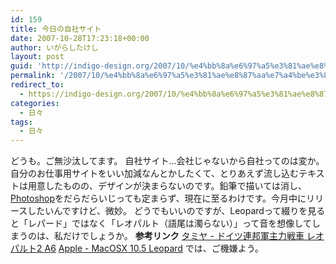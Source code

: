 ```yaml
---
id: 159
title: 今日の自社サイト
date: 2007-10-28T17:23:18+00:00
author: いがらしたけし
layout: post
guid: 'http://indigo-design.org/2007/10/%e4%bb%8a%e6%97%a5%e3%81%ae%e8%87%aa%e7%a4%be%e3%82%b5%e3%82%a4%e3%83%88/'
permalink: '/2007/10/%e4%bb%8a%e6%97%a5%e3%81%ae%e8%87%aa%e7%a4%be%e3%82%b5%e3%82%a4%e3%83%88/'
redirect_to:
  - https://indigo-design.org/2007/10/%e4%bb%8a%e6%97%a5%e3%81%ae%e8%87%aa%e7%a4%be%e3%82%b5%e3%82%a4%e3%83%88/
categories:
  - 日々
tags:
  - 日々
---
```

どうも。ご無沙汰してます。
自社サイト…会社じゃないから自社ってのは変か。自分のお仕事用サイトをいい加減なんとかしたくて、とりあえず流し込むテキストは用意したものの、デザインが決まらないのです。鉛筆で描いては消し、<a href="http://www.adobe.com/jp/products/photoshop/photoshop/" title="Photoshop">Photoshop</a>をだらだらいじっても定まらず、現在に至るわけです。今月中にリリースしたいんですけど、微妙。
どうでもいいのですが、Leopardって綴りを見ると「レパード」ではなく「レオパルト（語尾は濁らない）」って音を想像してしまうのは、私だけでしょうか。
<strong>参考リンク</strong>
<a href="http://www.tamiya.com/japan/products/56019leopard/" title="タミヤ - ドイツ連邦軍主力戦車 レオパルト2 A6">タミヤ - ドイツ連邦軍主力戦車 レオパルト2 A6</a>
<a href="http://www.apple.com/jp/macosx/" title="Apple - MacOSX 10.5 Leopard">Apple - MacOSX 10.5 Leopard</a>
では、ご機嫌よう。